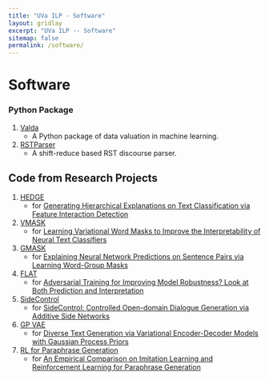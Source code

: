 ```yaml
---
title: "UVa ILP - Software"
layout: gridlay
excerpt: "UVa ILP -- Software"
sitemap: false
permalink: /software/
---
```


# Software

### Python Package


1. [Valda](https://uvanlp.org/valda/) 
   - A Python package of data valuation in machine learning.
2. [RSTParser](https://github.com/jiyfeng/RSTParser)
   - A shift-reduce based RST discourse parser.


## Code from Research Projects

1. [HEDGE](https://github.com/UVa-NLP/HEDGE) 
   - for [Generating Hierarchical Explanations on Text Classification via Feature Interaction Detection]()
2. [VMASK](https://github.com/UVa-NLP/VMASK)
   - for [Learning Variational Word Masks to Improve the Interpretability of Neural Text Classifiers]()
3. [GMASK](https://github.com/UVa-NLP/GMASK)
   - for [Explaining Neural Network Predictions on Sentence Pairs via Learning Word-Group Masks]()
4. [FLAT](https://github.com/UVa-NLP/FLAT)
   - for [Adversarial Training for Improving Model Robustness? Look at Both Prediction and Interpretation]()
5. [SideControl](https://github.com/wyu-du/Controlled-Dialogue-Generation) 
   - for [SideControl: Controlled Open-domain Dialogue Generation via Additive Side Networks]()
6. [GP VAE](https://github.com/wyu-du/GP-VAE)
   - for [Diverse Text Generation via Variational Encoder-Decoder Models with Gaussian Process Priors]()
7. [RL for Paraphrase Generation](https://github.com/wyu-du/Reinforce-Paraphrase-Generation) 
   - for [An Empirical Comparison on Imitation Learning and Reinforcement Learning for Paraphrase Generation]()
